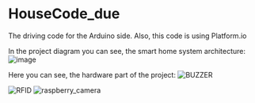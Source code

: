 # HouseCode_due
The driving code for the Arduino side. Also, this code is using Platform.io 


In the project diagram you can see, the smart home system architecture:
![image](https://github.com/moisiFerenc/HouseCode_due/assets/78962708/29e4cdcd-3d09-4c2c-89e8-31468696ca43)


Here you can see, the hardware part of the project:
![BUZZER](https://github.com/moisiFerenc/HouseCode_due/assets/78962708/650b703b-4da3-4446-a468-c375c409e10d)

![RFID](https://github.com/moisiFerenc/HouseCode_due/assets/78962708/7c6da48b-9b66-44f6-be52-9c312ae6da08)
![raspberry_camera](https://github.com/moisiFerenc/HouseCode_due/assets/78962708/94373b37-67f8-46b3-8103-ef56259c8702)
